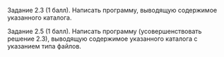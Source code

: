 Задание 2.3 (1 балл). Написать программу, выводящую содержимое указанного каталога.

Задание 2.5 (1 балл). Написать программу (усовершенствовать решение 2.3), выводящую содержимое указанного каталога с указанием типа файлов.
